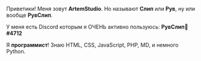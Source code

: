 Приветики!
Меня зовут **ArtemStudio**.
Но называют **Слип** или **Рув**, ну или вообще **РувСлип**.

У меня есть Discord которым я ОЧЕНЬ активно пользуюсь: **РувСлип🎃#4712**

Я **программист**! Знаю HTML, CSS, JavaScript, PHP, MD, и немного Python.


